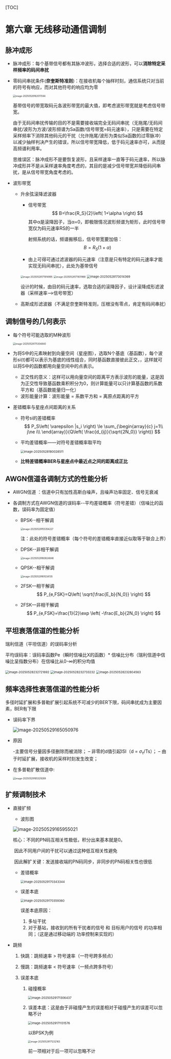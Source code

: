 [TOC]

# 第六章 无线移动通信调制

## 脉冲成形

- 脉冲成形：每个基带信号都有其脉冲波形，选择合适的波形，可以**消除特定采样频率的码间串扰**

- 零码间串扰条件(**奈奎斯特准则**)：在接收机每个抽样时刻，通信系统只对当前的符号有响应，而对其他符号的响应均为零

  <img src="picture/image-20250528162017044.png" alt="image-20250528162017044" style="zoom:50%;" />

  基带信号的带宽取码元各波形带宽的最大值，即考虑波形带宽就是考虑信号带宽。

  由于无码间串扰传输的目的不是需要接收端完全无码间串扰（无拖尾/无码间串扰/波形为方波/波形频谱为Sa函数/信号带宽=码元速率），只是需要在特定采样频率下消除其他码元的干扰（允许拖尾/波形为类似Sa函数的过零脉冲）以减少抽样判决产生的错误，所以信号带宽降低，低于码元速率亦可，从而提高频谱利用率。

  思维误区：脉冲成形不是要恢复波形，且采样速率一直等于码元速率，所以脉冲成形并不是从采样速率角度考虑的，其目的是减少信号带宽并降低码间串扰，是从信号带宽角度考虑的。

- 波形带宽

  - 升余弦滚降滤波器

    - 信号带宽
      $$
      B=\frac{R_S}{2}\left( 1+\alpha \right)
      $$
      其中α是滚降因子，当α=0，即极限情况波形频谱为矩形，此时信号带宽仅为码元速率RS的一半

      射频系统的话，频谱搬移后，信号带宽要加倍：
      $$
      B=R_S\left( 1+\alpha \right)
      $$

    - 由上可得可通过滤波器的码元速率（注意是只有特定的码元速率才能实现无码间串扰），此处为基带信号

    <img src="picture/image-20250528171914995.png" alt="image-20250528171914995" style="zoom:50%;" />

    <img src="picture/image-20250528171931968.png" alt="image-20250528171931968" style="zoom: 50%;" />

    <img src="picture/image-20250528173014369.png" alt="image-20250528173014369" style="zoom:67%;" />

    设计的时候，由目的码元速率，选取合适的滚降因子，设计滚降成形滤波器（采样速率-->信号带宽）

  - 高斯成形滤波器（不满足奈奎斯特准则，压根没有零点，肯定有码间串扰）

## 调制信号的几何表示

- 每个符号可能选取的M种波形

  <img src="picture/image-20250528175304840.png" alt="image-20250528175304840" style="zoom:50%;" />

- 为将S中的元素映射到向量空间（星座图），选取N个基底（基函数），每个波形si(t)都可以表示为基底的线性组合，同时基函数直接彼此正交，，这样就可以将S中的函数都用向量空间中的点表示。

  - 正交性的意义：这样可以用向量空间的距离平方表示波形的能量，这是因为正交性导致基函数乘积积分为0，则计算能量可以只计算基函数的系数平方和（基函数能量归一化）
  - 波形能量计算：波形能量 = 系数平方和 = 离原点距离的平方

- 差错概率与星座点间距离的关系

  - 符号si的差错概率
    $$
    P_S\left( \varepsilon |s_i \right) \le \sum_{\begin{array}{c}
    	j=1\\
    	j\ne i\\
    \end{array}}{Q\left( \frac{d_{ij}}{\sqrt{2N_0}} \right)}
    $$

  - 平均差错概率——对符号差错概率取平均
  
    <img src="picture/image-20250528180028511.png" alt="image-20250528180028511" style="zoom:67%;" />
  
  - **比特差错概率BER与星座点中最近点之间的距离成正比**

## AWGN信道各调制方式的性能分析

- AWGN信道 ：信道中只有加性高斯白噪声，且噪声功率固定、信号无衰减

- 各调制方式在AWGN信道的误码率--平均差错概率（符号差错）（信噪比的函数，误码率为固定值）
  - BPSK--相干解调
  
    <img src="picture/image-20250529155354227.png" alt="image-20250529155354227" style="zoom:50%;" />
  
    注：此处的符号差错概率（每个符号的差错概率直接近似取等于联合上界）
  
  - DPSK--非相干解调
  
    <img src="picture/image-20250529160824846.png" alt="image-20250529160824846" style="zoom:50%;" />
  
  - QPSK--相干解调
  
    <img src="picture/image-20250529161034135.png" alt="image-20250529161034135" style="zoom:50%;" />
  
  - 2FSK—相干解调
    $$
    P_{e,FSK}=Q\left( \sqrt{\frac{E_b}{N_0}} \right)
    $$
  
  - 2FSK—非相干解调
    $$
    P_{e,FSK}=\frac{1}{2}\exp \left( -\frac{E_b}{2N_0} \right)
    $$

## 平坦衰落信道的性能分析

瑞利信道（平坦信道）的误码率分析

平均误码率：误码率函数Pe（瞬时信噪比X的函数）* 信噪比分布（瑞利信道中信噪比呈指数分布）在信噪比从0-∞的积分均值

<img src="picture/image-20250528232721692.png" alt="image-20250528232721692" style="zoom:67%;" />

<img src="picture/image-20250528232733232.png" alt="image-20250528232733232" style="zoom:67%;" />

<img src="picture/image-20250528232804563.png" alt="image-20250528232804563" style="zoom:67%;" />

## 频率选择性衰落信道的性能分析

多径时延扩展和多普勒扩展引起系统不可减少的BER下限，码间串扰成为主要因素，BER有下限

- 误码率下界

  ![image-20250529165050976](picture/image-20250529165050976.png)

- 原因

  -主要信号分量因多径删除而被消除；
  – 非零的d值引起ISI（d = $\sigma_{\tau}$/Ts）；
  – 由于时延扩展，接收机的采样时刻发生改变；

- 在多普勒扩散信道中:

  <img src="picture/image-20250529165329269.png" alt="image-20250529165329269" style="zoom:50%;" />

## 扩频调制技术

- 直接扩频

  - 波形图

  ![image-20250529165955021](picture/image-20250529165955021.png)

  

  核心：不同的PN码互相关性极低，积分出来基本就是0。

  ​	因此不同用户间的干扰可以通过这种低互相关性避免

  ​	因此解扩关键：发送接收端的PN码同步，非同步的PN码相关性也很低

  - 差错概率

    <img src="picture/image-20250529170343344.png" alt="image-20250529170343344" style="zoom:67%;" />

  - 误差本底

    <img src="picture/image-20250529170359360.png" alt="image-20250529170359360" style="zoom:67%;" />

    误差本底原因：

    1. 多址干扰
    2. 对于基站，接收到的所有干扰者的信号 和 目标用户的信号 的功率相同；（这是通过移动端的
    功率控制来实现的）

- 跳频

  1. 快跳：跳频速率 > 符号速率（一符号跨多频点）

  2. 慢跳：跳频速率 < 符号速率（一频点跨多符号）

  3. 误差本底

     1. 碰撞概率

        <img src="picture/image-20250529171306437.png" alt="image-20250529171306437" style="zoom:67%;" />

     2. 误差本底：这是由于非碰撞产生的误差相对于碰撞产生的误差可以忽略不计

        <img src="picture/image-20250529171131576.png" alt="image-20250529171131576" style="zoom:67%;" />

        以BPSK为例

        <img src="picture/image-20250529171232163.png" alt="image-20250529171232163" style="zoom:50%;" />

        前一项相对于后一项可以忽略不计


